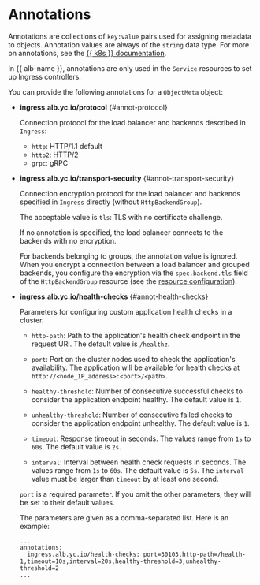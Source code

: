 # Annotations

Annotations are collections of `key:value` pairs used for assigning metadata to objects. Annotation values are always of the `string` data type. For more on annotations, see the [{{ k8s }} documentation](https://kubernetes.io/docs/concepts/overview/working-with-objects/annotations/).

In {{ alb-name }}, annotations are only used in the `Service` resources to set up Ingress controllers.

You can provide the following annotations for a `ObjectMeta` object:

* **ingress.alb.yc.io/protocol** {#annot-protocol}

   Connection protocol for the load balancer and backends described in `Ingress`:

   * `http`: HTTP/1.1 default
   * `http2`: HTTP/2
   * `grpc`: gRPC

* **ingress.alb.yc.io/transport-security** {#annot-transport-security}

   Connection encryption protocol for the load balancer and backends specified in `Ingress` directly (without `HttpBackendGroup`).

   The acceptable value is `tls`: TLS with no certificate challenge.

   If no annotation is specified, the load balancer connects to the backends with no encryption.

   For backends belonging to groups, the annotation value is ignored. When you encrypt a connection between a load balancer and grouped backends, you configure the encryption via the `spec.backend.tls` field of the `HttpBackendGroup` resource (see the [resource configuration](../../../application-load-balancer/k8s-ref/http-backend-group.md)).

* **ingress.alb.yc.io/health-checks** {#annot-health-checks}

  Parameters for configuring custom application health checks in a cluster.

  * `http-path`: Path to the application's health check endpoint in the request URI. The default value is `/healthz`.

  * `port`: Port on the cluster nodes used to check the application's availability. The application will be available for health checks at `http://<node_IP_address>:<port>/<path>`.

  * `healthy-threshold`: Number of consecutive successful checks to consider the application endpoint healthy. The default value is `1`.

  * `unhealthy-threshold`: Number of consecutive failed checks to consider the application endpoint unhealthy. The default value is `1`.

  * `timeout`: Response timeout in seconds. The values range from `1s` to `60s`. The default value is `2s`.

  * `interval`: Interval between health check requests in seconds. The values range from `1s` to `60s`. The default value is `5s`. The `interval` value must be larger than `timeout` by at least one second.

  `port` is a required parameter. If you omit the other parameters, they will be set to their default values.

  The parameters are given as a comma-separated list. Here is an example:

     ```
     ...
     annotations:
       ingress.alb.yc.io/health-checks: port=30103,http-path=/health-1,timeout=10s,interval=20s,healthy-threshold=3,unhealthy-threshold=2
     ...
     ```
   